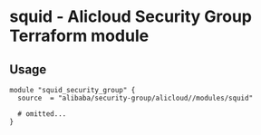 # squid - Alicloud Security Group Terraform module

## Usage

```hcl
module "squid_security_group" {
  source  = "alibaba/security-group/alicloud//modules/squid"

  # omitted...
}
```

<!-- BEGINNING OF PRE-COMMIT-TERRAFORM DOCS HOOK -->
<!-- END OF PRE-COMMIT-TERRAFORM DOCS HOOK -->
